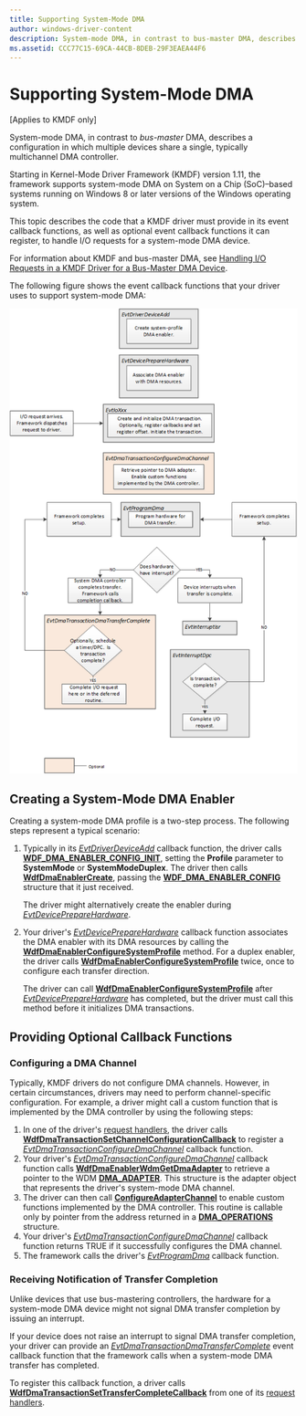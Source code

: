 ```yaml
---
title: Supporting System-Mode DMA
author: windows-driver-content
description: System-mode DMA, in contrast to bus-master DMA, describes a configuration in which multiple devices share a single, typically multichannel DMA controller.Starting in Kernel-Mode Driver Framework (KMDF) version 1.11, the framework supports system-mode DMA on System on a Chip (SoC)–based systems running on Windows 8 or later versions of the Windows operating system.This topic describes the code that a KMDF driver must provide in its event callback functions, as well as optional event callback functions it can register, to handle I/O requests for a system-mode DMA device.
ms.assetid: CCC77C15-69CA-44CB-8DEB-29F3EAEA44F6
---
```


# Supporting System-Mode DMA


\[Applies to KMDF only\]

System-mode DMA, in contrast to *bus-master* DMA, describes a configuration in which multiple devices share a single, typically multichannel DMA controller.

Starting in Kernel-Mode Driver Framework (KMDF) version 1.11, the framework supports system-mode DMA on System on a Chip (SoC)–based systems running on Windows 8 or later versions of the Windows operating system.

This topic describes the code that a KMDF driver must provide in its event callback functions, as well as optional event callback functions it can register, to handle I/O requests for a system-mode DMA device.

For information about KMDF and bus-master DMA, see [Handling I/O Requests in a KMDF Driver for a Bus-Master DMA Device](handling-i-o-requests-in-a-kmdf-driver-for-a-bus-master-dma-device.md).

The following figure shows the event callback functions that your driver uses to support system-mode DMA:

![system-mode dma implementation in kmdf drivers](images/sys-mode-dma-in-kmdf.png)

## Creating a System-Mode DMA Enabler


Creating a system-mode DMA profile is a two-step process. The following steps represent a typical scenario:

1.  Typically in its [*EvtDriverDeviceAdd*](https://msdn.microsoft.com/library/windows/hardware/ff541693) callback function, the driver calls [**WDF\_DMA\_ENABLER\_CONFIG\_INIT**](https://msdn.microsoft.com/library/windows/hardware/ff551292), setting the **Profile** parameter to **SystemMode** or **SystemModeDuplex**. The driver then calls [**WdfDmaEnablerCreate**](https://msdn.microsoft.com/library/windows/hardware/ff546983), passing the [**WDF\_DMA\_ENABLER\_CONFIG**](https://msdn.microsoft.com/library/windows/hardware/ff551290) structure that it just received.

    The driver might alternatively create the enabler during [*EvtDevicePrepareHardware*](https://msdn.microsoft.com/library/windows/hardware/ff540880).

2.  Your driver's [*EvtDevicePrepareHardware*](https://msdn.microsoft.com/library/windows/hardware/ff540880) callback function associates the DMA enabler with its DMA resources by calling the [**WdfDmaEnablerConfigureSystemProfile**](https://msdn.microsoft.com/library/windows/hardware/hh451108) method. For a duplex enabler, the driver calls [**WdfDmaEnablerConfigureSystemProfile**](https://msdn.microsoft.com/library/windows/hardware/hh451108) twice, once to configure each transfer direction.

    The driver can call [**WdfDmaEnablerConfigureSystemProfile**](https://msdn.microsoft.com/library/windows/hardware/hh451108) after [*EvtDevicePrepareHardware*](https://msdn.microsoft.com/library/windows/hardware/ff540880) has completed, but the driver must call this method before it initializes DMA transactions.

## Providing Optional Callback Functions


### <a href="" id="configuring-a-system-mode-dma-enabler"></a>Configuring a DMA Channel

Typically, KMDF drivers do not configure DMA channels. However, in certain circumstances, drivers may need to perform channel-specific configuration. For example, a driver might call a custom function that is implemented by the DMA controller by using the following steps:

1.  In one of the driver's [request handlers](request-handlers.md), the driver calls [**WdfDmaTransactionSetChannelConfigurationCallback**](https://msdn.microsoft.com/library/windows/hardware/hh451184) to register a [*EvtDmaTransactionConfigureDmaChannel*](https://msdn.microsoft.com/library/windows/hardware/hh406414) callback function.
2.  Your driver's [*EvtDmaTransactionConfigureDmaChannel*](https://msdn.microsoft.com/library/windows/hardware/hh406414) callback function calls [**WdfDmaEnablerWdmGetDmaAdapter**](https://msdn.microsoft.com/library/windows/hardware/ff547020) to retrieve a pointer to the WDM [**DMA\_ADAPTER**](https://msdn.microsoft.com/library/windows/hardware/ff544062). This structure is the adapter object that represents the driver's system-mode DMA channel.
3.  The driver can then call [**ConfigureAdapterChannel**](https://msdn.microsoft.com/library/windows/hardware/hh450939) to enable custom functions implemented by the DMA controller. This routine is callable only by pointer from the address returned in a [**DMA\_OPERATIONS**](https://msdn.microsoft.com/library/windows/hardware/ff544071) structure.
4.  Your driver's [*EvtDmaTransactionConfigureDmaChannel*](https://msdn.microsoft.com/library/windows/hardware/hh406414) callback function returns TRUE if it successfully configures the DMA channel.
5.  The framework calls the driver's [*EvtProgramDma*](https://msdn.microsoft.com/library/windows/hardware/ff541816) callback function.

### Receiving Notification of Transfer Completion

Unlike devices that use bus-mastering controllers, the hardware for a system-mode DMA device might not signal DMA transfer completion by issuing an interrupt.

If your device does not raise an interrupt to signal DMA transfer completion, your driver can provide an [*EvtDmaTransactionDmaTransferComplete*](https://msdn.microsoft.com/library/windows/hardware/hh406418) event callback function that the framework calls when a system-mode DMA transfer has completed.

To register this callback function, a driver calls [**WdfDmaTransactionSetTransferCompleteCallback**](https://msdn.microsoft.com/library/windows/hardware/hh439261) from one of its [request handlers](request-handlers.md).

 

 





